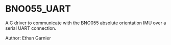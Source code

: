 # BNO055_UART
A C driver to communicate with the BNO055 absolute orientation IMU over a serial UART connection.

Author: Ethan Garnier